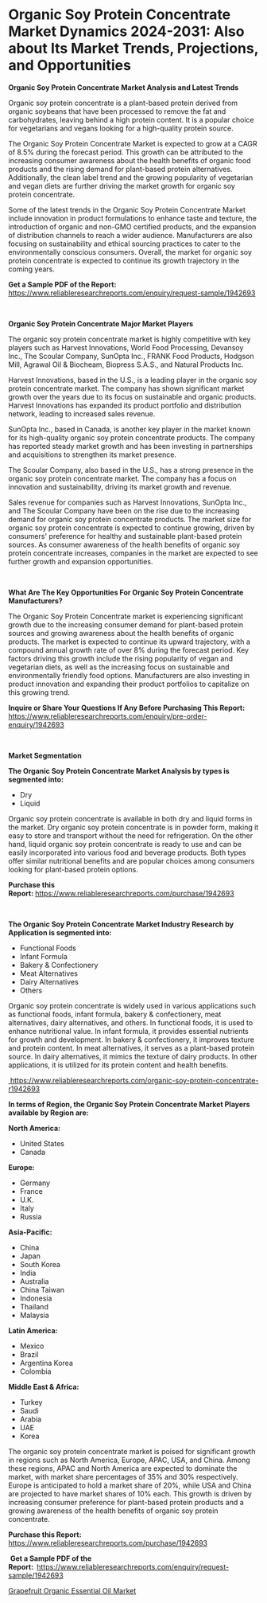 <p><h1>Organic Soy Protein Concentrate Market Dynamics 2024-2031: Also about Its Market Trends, Projections, and Opportunities</h1></p><p><strong>Organic Soy Protein Concentrate Market Analysis and Latest Trends</strong></p>
<p><p>Organic soy protein concentrate is a plant-based protein derived from organic soybeans that have been processed to remove the fat and carbohydrates, leaving behind a high protein content. It is a popular choice for vegetarians and vegans looking for a high-quality protein source.</p><p>The Organic Soy Protein Concentrate Market is expected to grow at a CAGR of 8.5% during the forecast period. This growth can be attributed to the increasing consumer awareness about the health benefits of organic food products and the rising demand for plant-based protein alternatives. Additionally, the clean label trend and the growing popularity of vegetarian and vegan diets are further driving the market growth for organic soy protein concentrate.</p><p>Some of the latest trends in the Organic Soy Protein Concentrate Market include innovation in product formulations to enhance taste and texture, the introduction of organic and non-GMO certified products, and the expansion of distribution channels to reach a wider audience. Manufacturers are also focusing on sustainability and ethical sourcing practices to cater to the environmentally conscious consumers. Overall, the market for organic soy protein concentrate is expected to continue its growth trajectory in the coming years.</p></p>
<p><strong>Get a Sample PDF of the Report:&nbsp;</strong> <a href="https://www.reliableresearchreports.com/enquiry/request-sample/1942693">https://www.reliableresearchreports.com/enquiry/request-sample/1942693</a></p>
<p>&nbsp;</p>
<p><strong>Organic Soy Protein Concentrate Major Market Players</strong></p>
<p><p>The organic soy protein concentrate market is highly competitive with key players such as Harvest Innovations, World Food Processing, Devansoy Inc., The Scoular Company, SunOpta Inc., FRANK Food Products, Hodgson Mill, Agrawal Oil & Biocheam, Biopress S.A.S., and Natural Products Inc.</p><p>Harvest Innovations, based in the U.S., is a leading player in the organic soy protein concentrate market. The company has shown significant market growth over the years due to its focus on sustainable and organic products. Harvest Innovations has expanded its product portfolio and distribution network, leading to increased sales revenue.</p><p>SunOpta Inc., based in Canada, is another key player in the market known for its high-quality organic soy protein concentrate products. The company has reported steady market growth and has been investing in partnerships and acquisitions to strengthen its market presence.</p><p>The Scoular Company, also based in the U.S., has a strong presence in the organic soy protein concentrate market. The company has a focus on innovation and sustainability, driving its market growth and revenue.</p><p>Sales revenue for companies such as Harvest Innovations, SunOpta Inc., and The Scoular Company have been on the rise due to the increasing demand for organic soy protein concentrate products. The market size for organic soy protein concentrate is expected to continue growing, driven by consumers' preference for healthy and sustainable plant-based protein sources. As consumer awareness of the health benefits of organic soy protein concentrate increases, companies in the market are expected to see further growth and expansion opportunities.</p></p>
<p>&nbsp;</p>
<p><strong>What Are The Key Opportunities For Organic Soy Protein Concentrate Manufacturers?</strong></p>
<p><p>The Organic Soy Protein Concentrate market is experiencing significant growth due to the increasing consumer demand for plant-based protein sources and growing awareness about the health benefits of organic products. The market is expected to continue its upward trajectory, with a compound annual growth rate of over 8% during the forecast period. Key factors driving this growth include the rising popularity of vegan and vegetarian diets, as well as the increasing focus on sustainable and environmentally friendly food options. Manufacturers are also investing in product innovation and expanding their product portfolios to capitalize on this growing trend.</p></p>
<p><strong>Inquire or Share Your Questions If Any Before Purchasing This Report:</strong> <a href="https://www.reliableresearchreports.com/enquiry/pre-order-enquiry/1942693">https://www.reliableresearchreports.com/enquiry/pre-order-enquiry/1942693</a></p>
<p>&nbsp;</p>
<p><strong>Market Segmentation</strong></p>
<p><strong>The Organic Soy Protein Concentrate Market Analysis by types is segmented into:</strong></p>
<p><ul><li>Dry</li><li>Liquid</li></ul></p>
<p><p>Organic soy protein concentrate is available in both dry and liquid forms in the market. Dry organic soy protein concentrate is in powder form, making it easy to store and transport without the need for refrigeration. On the other hand, liquid organic soy protein concentrate is ready to use and can be easily incorporated into various food and beverage products. Both types offer similar nutritional benefits and are popular choices among consumers looking for plant-based protein options.</p></p>
<p><strong>Purchase this Report:&nbsp;</strong><a href="https://www.reliableresearchreports.com/purchase/1942693">https://www.reliableresearchreports.com/purchase/1942693</a></p>
<p>&nbsp;</p>
<p><strong>The Organic Soy Protein Concentrate Market Industry Research by Application is segmented into:</strong></p>
<p><ul><li>Functional Foods</li><li>Infant Formula</li><li>Bakery & Confectionery</li><li>Meat Alternatives</li><li>Dairy Alternatives</li><li>Others</li></ul></p>
<p><p>Organic soy protein concentrate is widely used in various applications such as functional foods, infant formula, bakery & confectionery, meat alternatives, dairy alternatives, and others. In functional foods, it is used to enhance nutritional value. In infant formula, it provides essential nutrients for growth and development. In bakery & confectionery, it improves texture and protein content. In meat alternatives, it serves as a plant-based protein source. In dairy alternatives, it mimics the texture of dairy products. In other applications, it is utilized for its protein content and health benefits.</p></p>
<p><a href="https://www.reliableresearchreports.com/organic-soy-protein-concentrate-r1942693">&nbsp;https://www.reliableresearchreports.com/organic-soy-protein-concentrate-r1942693</a></p>
<p><strong>In terms of Region, the Organic Soy Protein Concentrate Market Players available by Region are:</strong></p>
<p>
    <p> <strong> North America: </strong>
        <ul>
            <li>United States</li>
            <li>Canada</li>
        </ul>
        </p> 
    <p> <strong> Europe: </strong>
        <ul>
            <li>Germany</li>
            <li>France</li>
            <li>U.K.</li>
            <li>Italy</li>
            <li>Russia</li>
        </ul>
        </p> 
    <p> <strong> Asia-Pacific: </strong>
        <ul>
            <li>China</li>
            <li>Japan</li>
            <li>South Korea</li>
            <li>India</li>
            <li>Australia</li>
            <li>China Taiwan</li>
            <li>Indonesia</li>
            <li>Thailand</li>
            <li>Malaysia</li>
        </ul>
        </p> 
    <p> <strong> Latin America: </strong>
        <ul>
            <li>Mexico</li>
            <li>Brazil</li>
            <li>Argentina Korea</li>
            <li>Colombia</li>
        </ul>
        </p> 
    <p> <strong> Middle East & Africa: </strong>
        <ul>
            <li>Turkey</li>
            <li>Saudi</li>
            <li>Arabia</li>
            <li>UAE</li>
            <li>Korea</li>
        </ul>
    </p>
    </p>
<p><p>The organic soy protein concentrate market is poised for significant growth in regions such as North America, Europe, APAC, USA, and China. Among these regions, APAC and North America are expected to dominate the market, with market share percentages of 35% and 30% respectively. Europe is anticipated to hold a market share of 20%, while USA and China are projected to have market shares of 10% each. This growth is driven by increasing consumer preference for plant-based protein products and a growing awareness of the health benefits of organic soy protein concentrate.</p></p>
<p><strong>Purchase this Report: </strong><a href="https://www.reliableresearchreports.com/purchase/1942693">https://www.reliableresearchreports.com/purchase/1942693</a></p>
<p>&nbsp;<strong>Get a Sample PDF of the Report:&nbsp;&nbsp;</strong><a href="https://www.reliableresearchreports.com/enquiry/request-sample/1942693">https://www.reliableresearchreports.com/enquiry/request-sample/1942693</a></p>
<p><strong></strong></p>
<p><p><a href="https://github.com/globismark/Market-Research-Report-List-2/blob/main/grapefruit-organic-essential-oil-market.md">Grapefruit Organic Essential Oil Market</a></p></p>